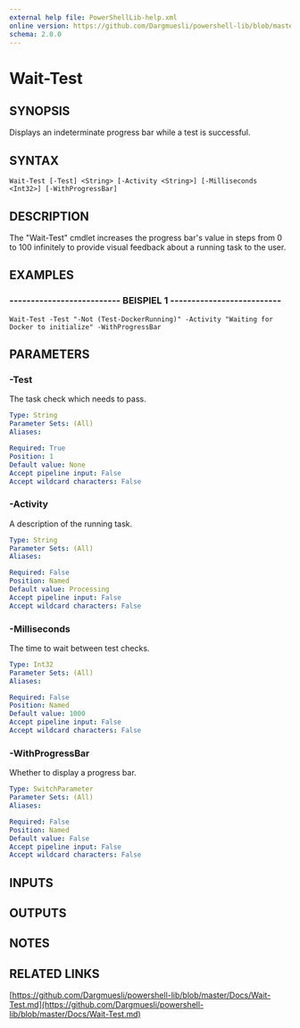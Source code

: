 ```yaml
---
external help file: PowerShellLib-help.xml
online version: https://github.com/Dargmuesli/powershell-lib/blob/master/Docs/Wait-Test.md
schema: 2.0.0
---
```


# Wait-Test

## SYNOPSIS
Displays an indeterminate progress bar while a test is successful.

## SYNTAX

```
Wait-Test [-Test] <String> [-Activity <String>] [-Milliseconds <Int32>] [-WithProgressBar]
```

## DESCRIPTION
The "Wait-Test" cmdlet increases the progress bar's value in steps from 0 to 100 infinitely to provide visual feedback about a running task to the user.

## EXAMPLES

### -------------------------- BEISPIEL 1 --------------------------
```
Wait-Test -Test "-Not (Test-DockerRunning)" -Activity "Waiting for Docker to initialize" -WithProgressBar
```

## PARAMETERS

### -Test
The task check which needs to pass.

```yaml
Type: String
Parameter Sets: (All)
Aliases: 

Required: True
Position: 1
Default value: None
Accept pipeline input: False
Accept wildcard characters: False
```

### -Activity
A description of the running task.

```yaml
Type: String
Parameter Sets: (All)
Aliases: 

Required: False
Position: Named
Default value: Processing
Accept pipeline input: False
Accept wildcard characters: False
```

### -Milliseconds
The time to wait between test checks.

```yaml
Type: Int32
Parameter Sets: (All)
Aliases: 

Required: False
Position: Named
Default value: 1000
Accept pipeline input: False
Accept wildcard characters: False
```

### -WithProgressBar
Whether to display a progress bar.

```yaml
Type: SwitchParameter
Parameter Sets: (All)
Aliases: 

Required: False
Position: Named
Default value: False
Accept pipeline input: False
Accept wildcard characters: False
```

## INPUTS

## OUTPUTS

## NOTES

## RELATED LINKS

[https://github.com/Dargmuesli/powershell-lib/blob/master/Docs/Wait-Test.md](https://github.com/Dargmuesli/powershell-lib/blob/master/Docs/Wait-Test.md)

